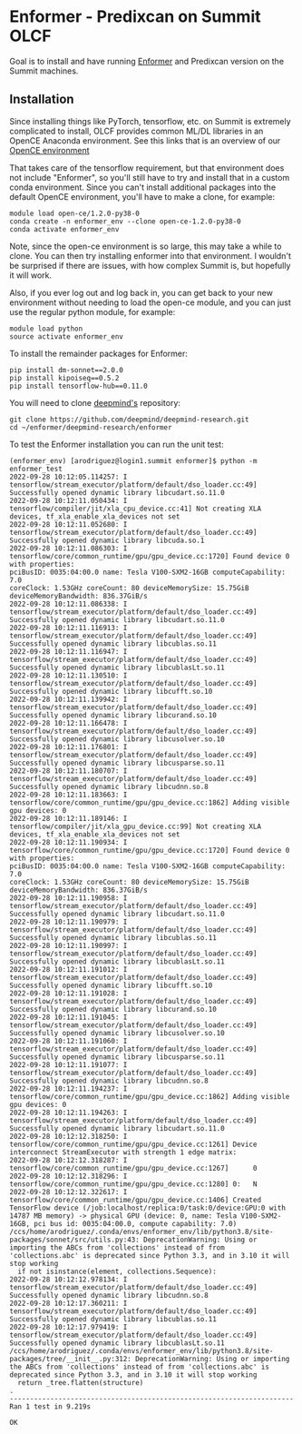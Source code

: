 # Enformer - Predixcan on Summit OLCF

Goal is to install and have running [Enformer](https://github.com/deepmind/deepmind-research/tree/master/enformer) and Predixcan version on the Summit machines.


## Installation
Since installing things like PyTorch, tensorflow, etc. on Summit is extremely complicated to install, OLCF provides common ML/DL libraries in an OpenCE Anaconda environment. 
See this links that is an overview of our [OpenCE environment](https://docs.olcf.ornl.gov/software/analytics/ibm-wml-ce.html)

That takes care of the tensorflow requirement, but that environment does not include "Enformer", so you'll still have to try and install that in a custom conda environment. 
Since you can't install additional packages into the default OpenCE environment, you'll have to make a clone, for example:

```
module load open-ce/1.2.0-py38-0
conda create -n enformer_env --clone open-ce-1.2.0-py38-0
conda activate enformer_env
```

Note, since the open-ce environment is so large, this may take a while to clone. You can then try installing enformer into that environment. 
I wouldn't be surprised if there are issues, with how complex Summit is, but hopefully it will work.

Also, if you ever log out and log back in, you can get back to your new environment without needing to load the open-ce module, and you can just use the regular python module, for example:

```
module load python
source activate enformer_env
```

To install the remainder packages for Enformer:
```
pip install dm-sonnet==2.0.0
pip install kipoiseq==0.5.2
pip install tensorflow-hub==0.11.0
```

You will need to clone [deepmind's](https://github.com/deepmind/deepmind-research.git) repository:
```
git clone https://github.com/deepmind/deepmind-research.git
cd ~/enformer/deepmind-research/enformer
```

To test the Enformer installation you can run the unit test:

```
(enformer_env) [arodriguez@login1.summit enformer]$ python -m enformer_test
2022-09-28 10:12:05.114257: I tensorflow/stream_executor/platform/default/dso_loader.cc:49] Successfully opened dynamic library libcudart.so.11.0
2022-09-28 10:12:11.050434: I tensorflow/compiler/jit/xla_cpu_device.cc:41] Not creating XLA devices, tf_xla_enable_xla_devices not set
2022-09-28 10:12:11.052680: I tensorflow/stream_executor/platform/default/dso_loader.cc:49] Successfully opened dynamic library libcuda.so.1
2022-09-28 10:12:11.086303: I tensorflow/core/common_runtime/gpu/gpu_device.cc:1720] Found device 0 with properties:
pciBusID: 0035:04:00.0 name: Tesla V100-SXM2-16GB computeCapability: 7.0
coreClock: 1.53GHz coreCount: 80 deviceMemorySize: 15.75GiB deviceMemoryBandwidth: 836.37GiB/s
2022-09-28 10:12:11.086338: I tensorflow/stream_executor/platform/default/dso_loader.cc:49] Successfully opened dynamic library libcudart.so.11.0
2022-09-28 10:12:11.116913: I tensorflow/stream_executor/platform/default/dso_loader.cc:49] Successfully opened dynamic library libcublas.so.11
2022-09-28 10:12:11.116947: I tensorflow/stream_executor/platform/default/dso_loader.cc:49] Successfully opened dynamic library libcublasLt.so.11
2022-09-28 10:12:11.130510: I tensorflow/stream_executor/platform/default/dso_loader.cc:49] Successfully opened dynamic library libcufft.so.10
2022-09-28 10:12:11.139942: I tensorflow/stream_executor/platform/default/dso_loader.cc:49] Successfully opened dynamic library libcurand.so.10
2022-09-28 10:12:11.166478: I tensorflow/stream_executor/platform/default/dso_loader.cc:49] Successfully opened dynamic library libcusolver.so.10
2022-09-28 10:12:11.176801: I tensorflow/stream_executor/platform/default/dso_loader.cc:49] Successfully opened dynamic library libcusparse.so.11
2022-09-28 10:12:11.180707: I tensorflow/stream_executor/platform/default/dso_loader.cc:49] Successfully opened dynamic library libcudnn.so.8
2022-09-28 10:12:11.183663: I tensorflow/core/common_runtime/gpu/gpu_device.cc:1862] Adding visible gpu devices: 0
2022-09-28 10:12:11.189146: I tensorflow/compiler/jit/xla_gpu_device.cc:99] Not creating XLA devices, tf_xla_enable_xla_devices not set
2022-09-28 10:12:11.190934: I tensorflow/core/common_runtime/gpu/gpu_device.cc:1720] Found device 0 with properties:
pciBusID: 0035:04:00.0 name: Tesla V100-SXM2-16GB computeCapability: 7.0
coreClock: 1.53GHz coreCount: 80 deviceMemorySize: 15.75GiB deviceMemoryBandwidth: 836.37GiB/s
2022-09-28 10:12:11.190958: I tensorflow/stream_executor/platform/default/dso_loader.cc:49] Successfully opened dynamic library libcudart.so.11.0
2022-09-28 10:12:11.190979: I tensorflow/stream_executor/platform/default/dso_loader.cc:49] Successfully opened dynamic library libcublas.so.11
2022-09-28 10:12:11.190997: I tensorflow/stream_executor/platform/default/dso_loader.cc:49] Successfully opened dynamic library libcublasLt.so.11
2022-09-28 10:12:11.191012: I tensorflow/stream_executor/platform/default/dso_loader.cc:49] Successfully opened dynamic library libcufft.so.10
2022-09-28 10:12:11.191028: I tensorflow/stream_executor/platform/default/dso_loader.cc:49] Successfully opened dynamic library libcurand.so.10
2022-09-28 10:12:11.191045: I tensorflow/stream_executor/platform/default/dso_loader.cc:49] Successfully opened dynamic library libcusolver.so.10
2022-09-28 10:12:11.191060: I tensorflow/stream_executor/platform/default/dso_loader.cc:49] Successfully opened dynamic library libcusparse.so.11
2022-09-28 10:12:11.191077: I tensorflow/stream_executor/platform/default/dso_loader.cc:49] Successfully opened dynamic library libcudnn.so.8
2022-09-28 10:12:11.194237: I tensorflow/core/common_runtime/gpu/gpu_device.cc:1862] Adding visible gpu devices: 0
2022-09-28 10:12:11.194263: I tensorflow/stream_executor/platform/default/dso_loader.cc:49] Successfully opened dynamic library libcudart.so.11.0
2022-09-28 10:12:12.318250: I tensorflow/core/common_runtime/gpu/gpu_device.cc:1261] Device interconnect StreamExecutor with strength 1 edge matrix:
2022-09-28 10:12:12.318287: I tensorflow/core/common_runtime/gpu/gpu_device.cc:1267]      0
2022-09-28 10:12:12.318296: I tensorflow/core/common_runtime/gpu/gpu_device.cc:1280] 0:   N
2022-09-28 10:12:12.322617: I tensorflow/core/common_runtime/gpu/gpu_device.cc:1406] Created TensorFlow device (/job:localhost/replica:0/task:0/device:GPU:0 with 14787 MB memory) -> physical GPU (device: 0, name: Tesla V100-SXM2-16GB, pci bus id: 0035:04:00.0, compute capability: 7.0)
/ccs/home/arodriguez/.conda/envs/enformer_env/lib/python3.8/site-packages/sonnet/src/utils.py:43: DeprecationWarning: Using or importing the ABCs from 'collections' instead of from 'collections.abc' is deprecated since Python 3.3, and in 3.10 it will stop working
  if not isinstance(element, collections.Sequence):
2022-09-28 10:12:12.978134: I tensorflow/stream_executor/platform/default/dso_loader.cc:49] Successfully opened dynamic library libcudnn.so.8
2022-09-28 10:12:17.360211: I tensorflow/stream_executor/platform/default/dso_loader.cc:49] Successfully opened dynamic library libcublas.so.11
2022-09-28 10:12:17.979419: I tensorflow/stream_executor/platform/default/dso_loader.cc:49] Successfully opened dynamic library libcublasLt.so.11
/ccs/home/arodriguez/.conda/envs/enformer_env/lib/python3.8/site-packages/tree/__init__.py:312: DeprecationWarning: Using or importing the ABCs from 'collections' instead of from 'collections.abc' is deprecated since Python 3.3, and in 3.10 it will stop working
  return _tree.flatten(structure)
.
----------------------------------------------------------------------
Ran 1 test in 9.219s

OK
```
